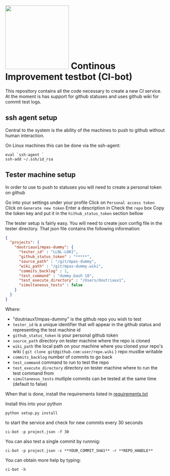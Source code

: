 

# <img src="https://cloud.githubusercontent.com/assets/4295853/26455216/cd8f3c2a-4126-11e7-9419-590882061f47.png" width="200">  Continous Improvement testbot (CI-bot)

This repository contains all the code necessary to create a new CI service.
At the moment is has support for github statuses and uses github wiki for
commit test logs.

ssh agent setup
----------

Central to the system is the ability of the machines to push to github without
human interaction.

On Linux machines this can be done via the ssh-agent:

```
eval `ssh-agent `
ssh-add ~/.ssh/id_rsa
```

Tester machine setup
---------------------

In order to use to push to statuses you will need to create a personal token on
github

Go into your settings under your profile
Click on `Personal access token`
Click on `Generate new token`
Enter a description in 
Check the `repo` box
Copy the token key and put it in the `hithub_status_token` section bellow

The tester setup is fairly easy.
You will need to create json config file in the tester directory.
That json file contains the following information:

```json
{
  "projects": {
    "doutriaux1/mpas-dummy": {
      "tester_id" : "LLNL-LOKI",
      "github_status_token" : "*****",
      "source_path" : "/git/mpas-dummy",
      "wiki_path" : "/git/mpas-dummy.wiki",
      "commits_backlog" : 1,
      "test_command" : "dummy.bash 10",
      "test_execute_directory" : "/Users/doutriaux1",
      "simultaneous_tests" : false
    }
  }
}
```

Where:
* "doutriaux1/mpas-dummy" is the github repo you wish to test
* `tester_id` is a unique identifier that will appear in the github status and
  representing the test machine id
* `github_status_token` is your personal github token
* `source_path` directory on tester machine where the repo is cloned
* `wiki_path` the local path on your machine where you cloned your repo's wiki
  ( `git clone git@github.com:user/repo.wiki` ) repo mustbe writable
* `commits_backlog` number of commits to go back
* `test_command` command to run to test the repo
* `test_execute_directory` directory on tester machine where to run the test
  command from
* `simultaneous_tests` mutliple commits can be tested at the same time (default
  to false)

When that is done, install the requirements listed in [requirements.txt](requirements.txt)

Install this into your python

```
python setup.py install
```

to start the service and check for new commits every 30 seconds

```
ci-bot -p project.json -f 30
```

You can also test a single commit by runnnig:

```
ci-bot -p project.json -c **YOUR_COMMIT_SHA1** -r **REPO_HANDLE**
```

You can obtain more help by typing:
```
ci-bot -h
```

